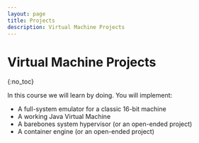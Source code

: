 ```yaml
---
layout: page
title: Projects
description: Virtual Machine Projects
---
```


# Virtual Machine Projects
{:no_toc}

In this course we will learn by doing. You will implement:
- A full-system emulator for a classic 16-bit machine
- A working Java Virtual Machine
- A barebones system hypervisor (or an open-ended project)
- A container engine (or an open-ended project)
